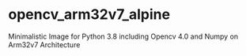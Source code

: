 # opencv_arm32v7_alpine
Minimalistic Image for Python 3.8 including Opencv 4.0 and Numpy on Arm32v7 Architecture
